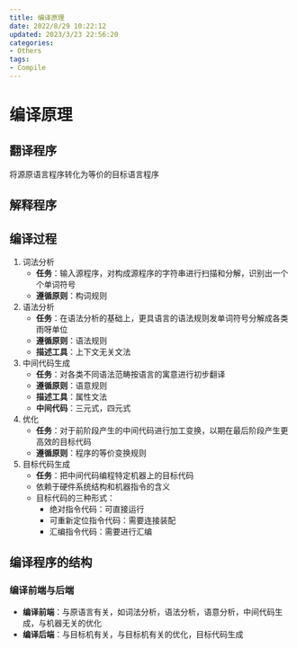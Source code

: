 ```yaml
---
title: 编译原理
date: 2022/8/29 10:22:12
updated: 2023/3/23 22:56:20
categories:
- Others
tags:
- Compile
---
```


# 编译原理
## 翻译程序
将源原语言程序转化为等价的目标语言程序
## 解释程序
## 编译过程
1. 词法分析
    - **任务**：输入源程序，对构成源程序的字符串进行扫描和分解，识别出一个个单词符号
    - **遵循原则**：构词规则
2. 语法分析
    - **任务**：在语法分析的基础上，更具语言的语法规则发单词符号分解成各类雨呀单位
    - **遵循原则**：语法规则
    - **描述工具**：上下文无关文法
3. 中间代码生成
    - **任务**：对各类不同语法范畴按语言的寓意进行初步翻译
    - **遵循原则**：语意规则
    - **描述工具**：属性文法
    - **中间代码**：三元式，四元式
4. 优化
    - **任务**：对于前阶段产生的中间代码进行加工变换，以期在最后阶段产生更高效的目标代码
    - **遵循原则**：程序的等价变换规则
5. 目标代码生成
    - **任务**：把中间代码编程特定机器上的目标代码
    - 依赖于硬件系统结构和机器指令的含义
    - 目标代码的三种形式：
        - 绝对指令代码：可直接运行
        - 可重新定位指令代码：需要连接装配
        - 汇编指令代码：需要进行汇编
## 编译程序的结构
### 编译前端与后端
- **编译前端**：与原语言有关，如词法分析，语法分析，语意分析，中间代码生成，与机器无关的优化
- **编译后端**：与目标机有关，与目标机有关的优化，目标代码生成
